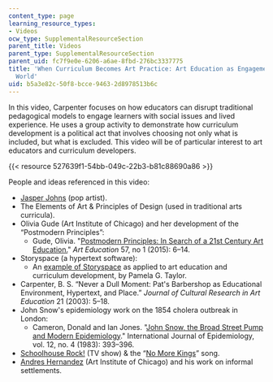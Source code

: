 ```yaml
---
content_type: page
learning_resource_types:
- Videos
ocw_type: SupplementalResourceSection
parent_title: Videos
parent_type: SupplementalResourceSection
parent_uid: fc7f9e0e-6206-a6ae-8fbd-276bc3337775
title: 'When Curriculum Becomes Art Practice: Art Education as Engagement with the
  World'
uid: b5a3e82c-50f8-bcce-9463-2d8978513b6c
---
```


In this video, Carpenter focuses on how educators can disrupt traditional pedagogical models to engage learners with social issues and lived experience. He uses a group activity to demonstrate how curriculum development is a political act that involves choosing not only what is included, but what is excluded. This video will be of particular interest to art educators and curriculum developers.

{{< resource 527639f1-54bb-049c-22b3-b81c88690a86 >}} 

People and ideas referenced in this video:

*   [Jasper Johns](https://www.moma.org/calendar/exhibitions/1549) (pop artist).
*   The Elements of Art & Principles of Design (used in traditional arts curricula).
*   Olivia Gude (Art Institute of Chicago) and her development of the “Postmodern Principles”:
    *   Gude, Olivia. "[Postmodern Principles: In Search of a 21st Century Art Education.](https://doi.org/10.1080/00043125.2004.11653528)" _Art Education_ 57, no 1 (2015): 6–14.
*   Storyspace (a hypertext software):
    *   An [example of Storyspace](http://www.eastgate.com/storyspace/art/Taylor.html) as applied to art education and curriculum development, by Pamela G. Taylor.
*   Carpenter, B. S. “Never a Dull Moment: Pat's Barbershop as Educational Environment, Hypertext, and Place.” _Journal of Cultural Research in Art Education_ 21 (2003): 5–18.
*   John Snow's epidemiology work on the 1854 cholera outbreak in London:
    *   Cameron, Donald and Ian Jones. "[John Snow, the Broad Street Pump and Modern Epidemiology](https://doi.org/10.1093/ije/12.4.393)." International Journal of Epidemiology, vol. 12, no. 4 (1983): 393–396. 
*   [Schoolhouse Rock!](https://abc.go.com/shows/schoolhouse-rock/episode-guide/season-01) (TV show) & the “[No More Kings](https://www.youtube.com/watch?v=t-9pDZMRCpQ)” song.
*   [Andres Hernandez](http://www.saic.edu/academics/departments/art-education/people/andres-hernandez) (Art Institute of Chicago) and his work on informal settlements.
